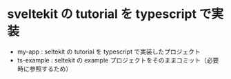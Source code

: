 # sveltekit の tutorial を typescript で実装

- my-app : seltekit の tutorial を typescript で実装したプロジェクト
- ts-example : seltekit の example プロジェクトをそのままコミット（必要時に参照するため）
